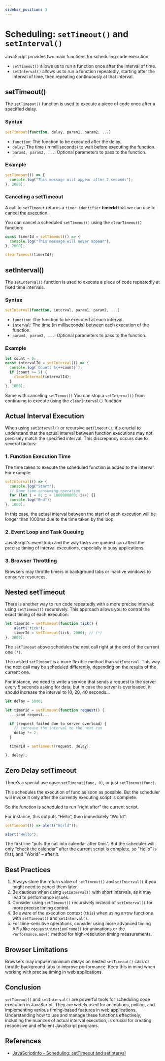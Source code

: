 ```yaml
---
sidebar_position: 3
---
```


# Scheduling: `setTimeout()` and `setInterval()`

JavaScript provides two main functions for scheduling code execution: 
- `setTimeout()` allows us to run a function once after the interval of time. 
- `setInterval()` allows us to run a function repeatedly, starting after the interval of time, then repeating continuously at that interval.

## setTimeout()

The `setTimeout()` function is used to execute a piece of code once after a specified delay.

### Syntax

```javascript
setTimeout(function, delay, param1, param2, ...)
```

- `function`: The function to be executed after the delay.
- `delay`: The time (in milliseconds) to wait before executing the function.
- `param1, param2, ...`: Optional parameters to pass to the function.

### Example

```javascript
setTimeout(() => {
  console.log("This message will appear after 2 seconds");
}, 2000);
```

### Canceling a setTimeout

A call to `setTimeout` returns a `timer identifier` **timerId** that we can use to cancel the execution.

You can cancel a scheduled `setTimeout()` using the `clearTimeout()` function:

```javascript
const timerId = setTimeout(() => {
  console.log("This message will never appear");
}, 2000);

clearTimeout(timerId);
```

## setInterval()

The `setInterval()` function is used to execute a piece of code repeatedly at fixed time intervals.

### Syntax

```javascript
setInterval(function, interval, param1, param2, ...)
```

- `function`: The function to be executed at each interval.
- `interval`: The time (in milliseconds) between each execution of the function.
- `param1, param2, ...`: Optional parameters to pass to the function.

### Example

```javascript
let count = 0;
const intervalId = setInterval(() => {
  console.log(`Count: ${++count}`);
  if (count >= 5) {
    clearInterval(intervalId);
  }
}, 1000);
```

Same with canceling `setTimout()` You can stop a `setInterval()` from continuing to execute using the `clearInterval()` function:

## Actual Interval Execution

When using `setInterval()` or recursive `setTimeout()`, it's crucial to understand that the actual interval between function executions may not precisely match the specified interval. This discrepancy occurs due to several factors:

### 1. Function Execution Time

The time taken to execute the scheduled function is added to the interval. For example:

```javascript
setInterval(() => {
  console.log("Start");
  // Some time-consuming operation
  for (let i = 0; i < 1000000000; i++) {}
  console.log("End");
}, 1000);
```

In this case, the actual interval between the start of each execution will be longer than 1000ms due to the time taken by the loop.

### 2. Event Loop and Task Queuing

JavaScript's event loop and the way tasks are queued can affect the precise timing of interval executions, especially in busy applications.

### 3. Browser Throttling

Browsers may throttle timers in background tabs or inactive windows to conserve resources.

## Nested setTimeout

There is another way to run code repeatedly with a more precise interval: using `setTimeout()` recursively. This approach allows you to control the exact timing of each execution:

```javascript
let timerId = setTimeout(function tick() {
    alert('tick');
    timerId = setTimeout(tick, 2000); // (*)
}, 2000);
```

The `setTimeout` above schedules the next call right at the end of the current one `(*)`.

The nested `setTimeout` is a more flexible method than `setInterval`. This way the next call may be scheduled differently, depending on the results of the current one.

For instance, we need to write a service that sends a request to the server every 5 seconds asking for data, but in case the server is overloaded, it should increase the interval to 10, 20, 40 seconds…

```javascript
let delay = 5000;

let timerId = setTimeout(function request() {
  ...send request...

  if (request failed due to server overload) {
    // increase the interval to the next run
    delay *= 2;
  }

  timerId = setTimeout(request, delay);

}, delay);
```

## Zero Delay setTimeout

There’s a special use case: `setTimeout(func, 0)`, or just `setTimeout(func)`.

This schedules the execution of func as soon as possible. But the scheduler will invoke it only after the currently executing script is complete.

So the function is scheduled to run “right after” the current script.

For instance, this outputs “Hello”, then immediately “World”:

```javascript
setTimeout(() => alert("World"));

alert("Hello");
```
The first line “puts the call into calendar after 0ms”. But the scheduler will only “check the calendar” after the current script is complete, so "Hello" is first, and "World" – after it.

## Best Practices

1. Always store the return value of `setTimeout()` and `setInterval()` if you might need to cancel them later.
2. Be cautious when using `setInterval()` with short intervals, as it may lead to performance issues.
3. Consider using `setTimeout()` recursively instead of `setInterval()` for more precise timing control.
4. Be aware of the execution context (`this`) when using arrow functions with `setTimeout()` and `setInterval()`.
5. For time-sensitive operations, consider using more advanced timing APIs like `requestAnimationFrame()` for animations or the `Performance.now()` method for high-resolution timing measurements.

## Browser Limitations

Browsers may impose minimum delays on nested `setTimeout()` calls or throttle background tabs to improve performance. Keep this in mind when working with precise timing in web applications.

## Conclusion

`setTimeout()` and `setInterval()` are powerful tools for scheduling code execution in JavaScript. They are widely used for animations, polling, and implementing various timing-based features in web applications. Understanding how to use and manage these functions effectively, including the nuances of actual interval execution, is crucial for creating responsive and efficient JavaScript programs.

## References
- [JavaScriptInfo - Scheduling: setTimeout and setInterval](https://javascript.info/settimeout-setinterval)